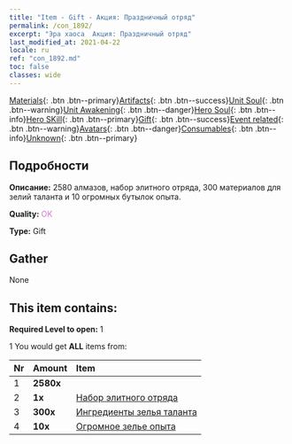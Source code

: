 ```yaml
---
title: "Item - Gift - Акция: Праздничный отряд"
permalink: /con_1892/
excerpt: "Эра хаоса  Акция: Праздничный отряд"
last_modified_at: 2021-04-22
locale: ru
ref: "con_1892.md"
toc: false
classes: wide
---
```

 [Materials](/ItemsRU/){: .btn .btn--primary}[Artifacts](/ItemsRU/Artifacts/){: .btn .btn--success}[Unit Soul](/ItemsRU/UnitSoul/){: .btn .btn--warning}[Unit Awakening](/ItemsRU/UnitAwakening/){: .btn .btn--danger}[Hero Soul](/ItemsRU/HeroSoul/){: .btn .btn--info}[Hero SKill](/ItemsRU/HeroSkill/){: .btn .btn--primary}[Gift](/ItemsRU/Gift/){: .btn .btn--success}[Event related](/ItemsRU/Events/){: .btn .btn--warning}[Avatars](/ItemsRU/Avatars/){: .btn .btn--danger}[Consumables](/ItemsRU/Consumables/){: .btn .btn--info}[Unknown](/ItemsRU/Unknown/){: .btn .btn--primary}

## Подробности
 **Описание:** 2580 алмазов, набор элитного отряда, 300 материалов для зелий таланта и 10 огромных бутылок опыта.

 **Quality:** <span style="color: #DA70D6">OK</span>

 **Type:** Gift

## Gather

  None

## This item contains:

 **Required Level to open:** 1

 1 You would get **ALL** items  from:

  | Nr | Amount |     Item    |
  |:---|:-------|:------------|
  | 1 |  **2580x** | <i class="fas fa-gem"/> |  | 
  | 2 |  **1x** | [Набор элитного отряда](/ItemsRU/con_1882/) |  | 
  | 3 |  **300x** | [Ингредиенты зелья таланта](/ItemsRU/con_1120/) |  | 
  | 4 |  **10x** | [Огромное зелье опыта](/ItemsRU/con_703/) |  | 
